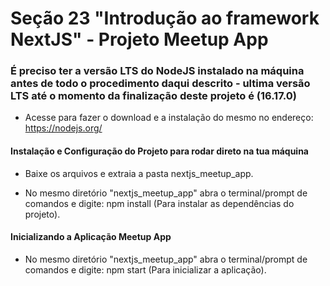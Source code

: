 # Seção 23 "Introdução ao framework NextJS" - Projeto Meetup App

### É preciso ter a versão LTS do NodeJS instalado na máquina antes de todo o procedimento daqui descrito - ultima versão LTS até o momento da finalização deste projeto é (16.17.0)

- Acesse para fazer o download e a instalação do mesmo no endereço: https://nodejs.org/

#### Instalação e Configuração do Projeto para rodar direto na tua máquina

- Baixe os arquivos e extraia a pasta nextjs_meetup_app.

- No mesmo diretório "nextjs_meetup_app" abra o terminal/prompt de comandos e digite: npm install (Para instalar as dependências do projeto).

#### Inicializando a Aplicação Meetup App

- No mesmo diretório "nextjs_meetup_app" abra o terminal/prompt de comandos e digite: npm start (Para inicializar a aplicação).
